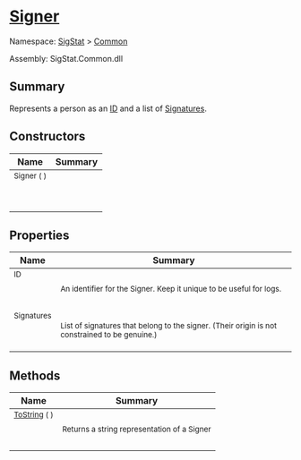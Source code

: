 # [Signer](./Signer.md)

Namespace: [SigStat]() > [Common](./README.md)

Assembly: SigStat.Common.dll

## Summary
Represents a person as an [ID](https://github.com/hargitomi97/sigstat/blob/master/docs/md/SigStat/Common/Signer.md) and a list of [Signatures](https://github.com/hargitomi97/sigstat/blob/master/docs/md/SigStat/Common/Signer.md).

## Constructors

| Name | Summary | 
| --- | --- | 
| <sub>Signer (  )</sub><p>&nbsp;</p>| <sub></sub>| <br>


## Properties

| Name | Summary | 
| --- | --- | 
| <sub>ID</sub><p>&nbsp;</p>| <sub>An identifier for the Signer. Keep it unique to be useful for logs.</sub>| <br>
| <sub>Signatures</sub><p>&nbsp;</p>| <sub>List of signatures that belong to the signer.  (Their origin is not constrained to be genuine.)</sub>| <br>


## Methods

| Name | Summary | 
| --- | --- | 
| <sub>[ToString](./Methods/Signer-100663454.md) (  )</sub><p>&nbsp;</p>| <sub>Returns a string representation of a Signer</sub>| <br>


